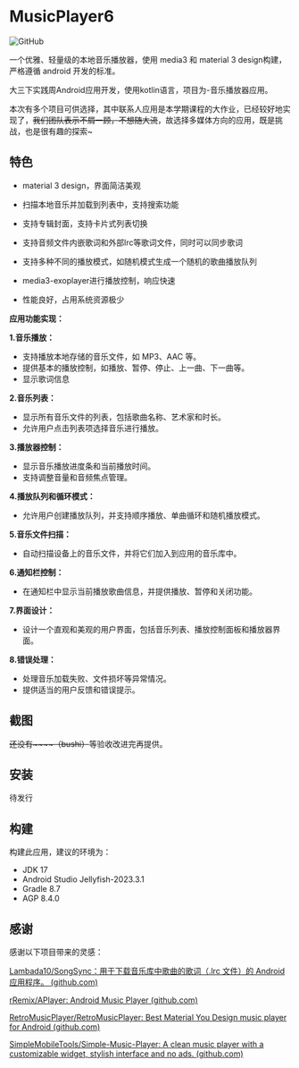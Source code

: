 # MusicPlayer6

![GitHub](https://img.shields.io/github/license/AkaneTan/Gramophone?style=flat-square&logoColor=white&labelColor=black&color=white)

一个优雅、轻量级的本地音乐播放器，使用 media3 和 material 3 design构建，严格遵循 android 开发的标准。

大三下实践周Android应用开发，使用kotlin语言，项目为-音乐播放器应用。

本次有多个项目可供选择，其中联系人应用是本学期课程的大作业，已经较好地实现了，~~我们团队表示不屑一顾，不想随大流~~，故选择多媒体方向的应用，既是挑战，也是很有趣的探索~

## 特色

- material 3 design，界面简洁美观

- 扫描本地音乐并加载到列表中，支持搜索功能

- 支持专辑封面，支持卡片式列表切换

- 支持音频文件内嵌歌词和外部lrc等歌词文件，同时可以同步歌词

- 支持多种不同的播放模式，如随机模式生成一个随机的歌曲播放队列

- media3-exoplayer进行播放控制，响应快速

- 性能良好，占用系统资源极少

  

**应用功能实现：**

**1.音乐播放：**

- 支持播放本地存储的音乐文件，如 MP3、AAC 等。
- 提供基本的播放控制，如播放、暂停、停止、上一曲、下一曲等。
- 显示歌词信息

**2.音乐列表：**

- 显示所有音乐文件的列表，包括歌曲名称、艺术家和时长。
- 允许用户点击列表项选择音乐进行播放。 

**3.播放器控制：**

- 显示音乐播放进度条和当前播放时间。
- 支持调整音量和音频焦点管理。

**4.播放队列和循环模式：**

- 允许用户创建播放队列，并支持顺序播放、单曲循环和随机播放模式。 

**5.音乐文件扫描：**

- 自动扫描设备上的音乐文件，并将它们加入到应用的音乐库中。 

**6.通知栏控制：**

- 在通知栏中显示当前播放歌曲信息，并提供播放、暂停和关闭功能。 

**7.界面设计：**

- 设计一个直观和美观的用户界面，包括音乐列表、播放控制面板和播放器界面。 

**8.错误处理：**

- 处理音乐加载失败、文件损坏等异常情况。
- 提供适当的用户反馈和错误提示。



## 截图

~~还没有~~~~（bushi）~~等验收改进完再提供。



## 安装

待发行



## 构建

构建此应用，建议的环境为：

- JDK 17
- Android Studio Jellyfish-2023.3.1
- Gradle 8.7
- AGP 8.4.0



## 感谢

感谢以下项目带来的灵感：

[Lambada10/SongSync：用于下载音乐库中歌曲的歌词（.lrc 文件）的 Android 应用程序。 (github.com)](https://github.com/lambada10/songsync)

[rRemix/APlayer: Android Music Player (github.com)](https://github.com/rRemix/APlayer)

[RetroMusicPlayer/RetroMusicPlayer: Best Material You Design music player for Android (github.com)](https://github.com/RetroMusicPlayer/RetroMusicPlayer)

[SimpleMobileTools/Simple-Music-Player: A clean music player with a customizable widget, stylish interface and no ads. (github.com)](https://github.com/SimpleMobileTools/Simple-Music-Player)

